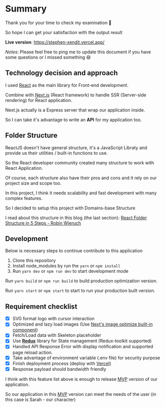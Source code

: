 # Summary

Thank you for your time to check my examination 🎉

So hope I can get your satisfaction with the output result

**Live version**: https://stephen-xendit.vercel.app/

_Notes_: Please feel free to ping me to update this document if you have some questions or I missed something 😄

## Technology decision and approach

I used [React](https://reactjs.org) as the main library for Front-end development.

Combine with [Next.js](https://nextjs.org) (React framework) to handle SSR (Server-side rendering) for React application.

Next.js actually is a Express server that wrap our application inside.

So I can take it's advantage to write an **API** for my application too.

## Folder Structure

ReactJS doesn't have general structure, it's a JavaScript Libraty and provide us their utilities / built-in functions to use.

So the React developer community created many structure to work with React Application.

Of course, each structure also have their pros and cons and it rely on our project size and scope too.

In this project, I think it needs scalability and fast development with many complex features.

So I decided to setup this project with Domains-base Structure

I read about this structure in this blog (the last section): [React Folder Structure in 5 Steps - Robin Wieruch](https://www.robinwieruch.de/react-folder-structure)

## Development

Below is necessary steps to continue contribute to this application

1. Clone this repository
2. Install node_modules by run the `yarn` or `npm install`
3. Run `yarn dev` or `npm run dev` to start development mode

Run `yarn build` or `npm run build` to build production optimization version.

Run `yarn start` or `npm start` to start to run your production built version.

## Requirement checklist

- [x] SVG format logo with cursor interaction
- [x] Optimized and lazy load images (Use [Next's image optimize built-in component](https://nextjs.org/docs/basic-features/image-optimization))
- [x] Fetch/Load data with Skeleton placeholder
- [x] Use **[Redux](https://redux-toolkit.js.org/tutorials/basic-tutorial)** library for State management (Redux-toolkit supported)
- [x] Handled API Response Error with display notification and supported page reload action.
- [x] Take advantage of environment variable (.env file) for security purpose
- [x] Finish deployment process (deploy with [Vercel](https://vercel.com/))
- [x] Response payload should bandwidth friendly

I think with this feature list above is enough to release [MVP](https://www.productplan.com/glossary/minimum-viable-product/#:~:text=A%20minimum%20viable%20product%2C%20or,iterate%20and%20improve%20the%20product.) version of our application.

So our application in this [MVP](https://www.productplan.com/glossary/minimum-viable-product/#:~:text=A%20minimum%20viable%20product%2C%20or,iterate%20and%20improve%20the%20product.) version can meet the needs of the user (in this case is Sarah - our character)
